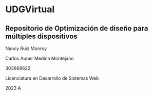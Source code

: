 # UDGVirtual

## Repositorio de Optimización de diseño para múltiples dispositivos

Nancy Ruiz Monroy

Carlos Auner Medina Montejano

303668622

Licenciatura en Desarrollo de Sistemas Web

2023 A
